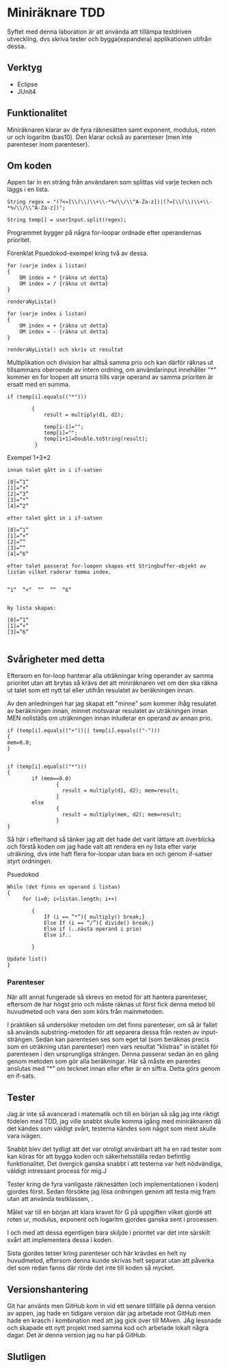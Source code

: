 # Miniräknare TDD 

Syftet med denna laboration är att använda att tillämpa testdriven utveckling, dvs skriva tester och bygga(expandera) applikationen utifrån dessa. 

## Verktyg

* Eclipse
* JUnit4 

## Funktionalitet

Miniräknaren klarar av de fyra räknesätten samt exponent, modulus, roten ur och logaritm (bas10). Den klarar också av parenteser (men inte parenteser inom parenteser).

## Om koden

Appen tar in en sträng från användaren som splittas vid varje tecken och läggs i en lista. 

```
String regex = "(?<=[\\(\\)\\+\\-*%√\\/\\^A-Za-z])|(?=[\\(\\)\\+\\-*%√\\/\\^A-Za-z])";

String temp[] = userInput.split(regex);
```

Programmet bygger på några for-loopar ordnade efter operandernas prioritet.

Förenklat Psuedokod-exempel kring två av dessa.

```
for (varje index i listan)
{
	OM index = * {räkna ut detta}
	OM index = / {räkna ut detta}
}

renderaNyLista()

for (varje index i listan)
{
	OM index = + {räkna ut detta}
	OM index = - {räkna ut detta}
}

renderaNyLista() och skriv ut resultat

```

Multiplikation och division har alltså samma prio och kan därför räknas ut tillsammans oberoende av intern ordning, om användarinput innehåller "*" kommer en for loopen att snurra tills varje operand av samma prioriten är ersatt med en summa.

```
if (temp[i].equals(("*"))) 

		{
			result = multiply(d1, d2); 	
	
			temp[i-1]="";
			temp[i]="";
			temp[i+1]=Double.toString(result);
		 }
```

Exempel 1+3*2 


``` 
innan talet gått in i if-satsen

[0]=”1”
[1]=”+”
[2]=”3”
[3]=”*”
[4]=”2”

efter talet gått in i if-satsen

[0]=”1”
[1]=”+”
[2]=””
[3]=””
[4]=”6”

efter talet passerat for-loopen skapas ett Stringbuffer-objekt av listan vilket raderar tomma index.


”1”  ”+”  ””  ””  ”6” 


Ny lista skapas:

[0]=”1”
[1]=”+”
[3]=”6”


```
## Svårigheter med detta

Eftersom en for-loop hanterar alla uträkningar kring operander av samma prioritet utan att brytas så krävs det att miniräknaren vet om den ska räkna ut talet som ett nytt tal eller utifrån resulatet av beräkningen innan.

Av den anledningen har jag skapat ett "minne" som kommer ihåg resulatet av beräkningen innan, minnet motsvarar resulatet av uträkningen innan MEN nollställs om uträkningen innan inluderar en operand av annan prio.



```
if (temp[i].equals(("+"))|| temp[i].equals(("-")))
{
mem=0.0;
}
			
			
if (temp[i].equals(("*"))) 
{
		if (mem==0.0) 
				{
				  result = multiply(d1, d2); mem=result;	
				}
		else 
				{
				  result = multiply(mem, d2); mem=result;		
				}
}
```



Så här i efterhand så tänker jag att det hade det varit lättare att överblicka och förstå koden om jag hade valt att rendera en ny lista efter varje uträkning, dvs inte haft flera for-loopar utan bara en och genom if-satser styrt ordningen.

Psuedokod

```
While (det finns en operand i listan)
{
     for (i=0; i<listan.length; i++)

		{
			If (i == ”*”){ multiply() break;}
			Else If (i == ”/”){ divide() break;}
			Else if (..nästa operand i prio)
			Else if..
			
		}

Update list()
}

```


    

### Parenteser

När allt annat fungerade så skrevs en metod för att hantera parenteser, eftersom de har högst prio och måste räknas ut först fick denna metod bli huvudmetod och vara den som körs från mainmetoden. 

I praktiken så undersöker metoden om det finns parenteser, om så är fallet så används substring-metoden för att separera dessa från resten av input-strängen. Sedan kan parentesen ses som eget tal (som beräknas precis som en uträkning utan parenteser) men vars resultat ”klistras” in istället för parentesen i den ursprungliga strängen. Denna passerar sedan än en gång genom metoden som gör alla beräkningar. Här så måste en parentes anslutas med "*" om tecknet innan eller efter är en siffra. Detta görs genom en if-sats.



## Tester

Jag är inte så avancerad i matematik och till en början så såg jag inte riktigt födelen med TDD, jag ville snabbt skulle komma igång med miniräknaren då det kändes som väldigt svårt, testerna kändes som något som mest skulle vara ivägen. 

Snabbt blev det tydligt att det var otroligt använbart att ha en rad tester som kan köras för att bygga koden och säkerhetsställa redan befintlig funktionalitet. Det övergick ganska snabbt i att testerna var helt nödvändiga, väldigt intressant process för mig.J

Tester kring de fyra vanligaste räknesätten (och implementationen i koden) gjordes först. Sedan försökte jag lösa ordningen genom att testa mig fram utan att använda testklassen, .

Målet var till en början att klara kravet för G på uppgiften vilket gjorde att roten ur, modulus, exponent och logaritm gjordes ganska sent i processen.

I och med att dessa egentligen bara skiljde i prioritet var det inte särskilt svårt att implementera dessa i koden. 

Sista gjordes tetser kring parenteser och här krävdes en helt ny huvudmetod, eftersom denna kunde skrivas helt separat utan att påverka det som redan fanns där rörde det inte till koden så mycket.



## Versionshantering

Git har använts men GitHub kom in vid ett senare tillfälle på denna version av appen, jag hade en tidigare version där jag arbetade mot GitHub men hade en krasch i kombination med att jag gick över till MAven. JAg lessnade och skapade ett nytt projekt med samma kod och arbetade lokalt några dagar. Det är denna version jag nu har på GitHub.

## Slutligen


